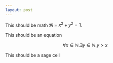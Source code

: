 ```yaml
---
layout: post
---
```


This should be math $\mathfrak{M} \vDash x^2 + y^2 = 1$.

This should be an equation

$$ \forall x \in \mathbb{N} . \exists y \in \mathbb{N} . y > x $$

This should be a sage cell

<div class="sage">
<script type="text/x-sage"> 
G = SymmetricGroup(3)
for g in G:
  print g
G.structure_description()
</script>
</div>
